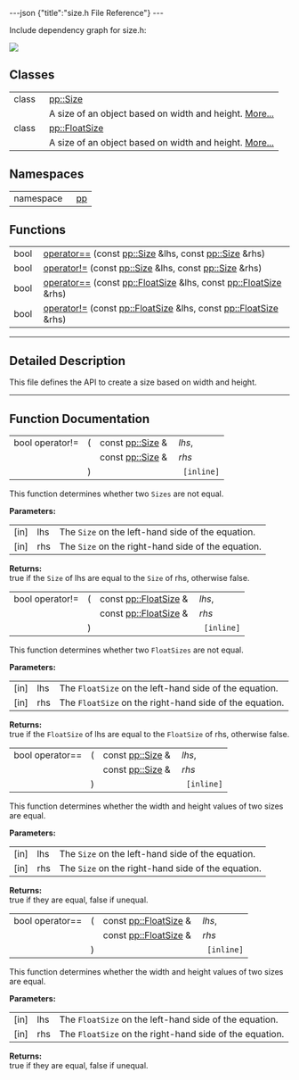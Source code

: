 ---json {"title":"size.h File Reference"} ---

Include dependency graph for size.h:

![](/docs/native-client/pepper_beta/cpp/size_8h__incl.png)

Classes
-------

<table><tbody><tr class="odd"><td style="text-align: right;">class  </td><td><a href="/docs/native-client/pepper_beta/cpp/classpp_1_1_size/" class="el">pp::Size</a></td></tr><tr class="even"><td style="text-align: right;"> </td><td>A size of an object based on width and height. <a href="/docs/native-client/pepper_beta/cpp/classpp_1_1_size#details">More...</a><br />
</td></tr><tr class="odd"><td style="text-align: right;">class  </td><td><a href="/docs/native-client/pepper_beta/cpp/classpp_1_1_float_size/" class="el">pp::FloatSize</a></td></tr><tr class="even"><td style="text-align: right;"> </td><td>A size of an object based on width and height. <a href="/docs/native-client/pepper_beta/cpp/classpp_1_1_float_size#details">More...</a><br />
</td></tr></tbody></table>

Namespaces
----------

<table><tbody><tr class="odd"><td style="text-align: right;">namespace  </td><td><a href="/docs/native-client/pepper_beta/cpp/namespacepp/" class="el">pp</a></td></tr></tbody></table>

Functions
---------

<table><tbody><tr class="odd"><td style="text-align: right;">bool </td><td><a href="/docs/native-client/pepper_beta/cpp/size_8h#ad3d13cbe3886f37d082352f261892564" class="el">operator==</a> (const <a href="/docs/native-client/pepper_beta/cpp/classpp_1_1_size/" class="el">pp::Size</a> &amp;lhs, const <a href="/docs/native-client/pepper_beta/cpp/classpp_1_1_size/" class="el">pp::Size</a> &amp;rhs)</td></tr><tr class="even"><td style="text-align: right;">bool </td><td><a href="/docs/native-client/pepper_beta/cpp/size_8h#a915ab1f503e22dc6662ad56caa1eb7c3" class="el">operator!=</a> (const <a href="/docs/native-client/pepper_beta/cpp/classpp_1_1_size/" class="el">pp::Size</a> &amp;lhs, const <a href="/docs/native-client/pepper_beta/cpp/classpp_1_1_size/" class="el">pp::Size</a> &amp;rhs)</td></tr><tr class="odd"><td style="text-align: right;">bool </td><td><a href="/docs/native-client/pepper_beta/cpp/size_8h#a227bd323e3966f98cc11f640d291b9a6" class="el">operator==</a> (const <a href="/docs/native-client/pepper_beta/cpp/classpp_1_1_float_size/" class="el">pp::FloatSize</a> &amp;lhs, const <a href="/docs/native-client/pepper_beta/cpp/classpp_1_1_float_size/" class="el">pp::FloatSize</a> &amp;rhs)</td></tr><tr class="even"><td style="text-align: right;">bool </td><td><a href="/docs/native-client/pepper_beta/cpp/size_8h#acc55d56de0ab6dd4ca35730cb6672ddd" class="el">operator!=</a> (const <a href="/docs/native-client/pepper_beta/cpp/classpp_1_1_float_size/" class="el">pp::FloatSize</a> &amp;lhs, const <a href="/docs/native-client/pepper_beta/cpp/classpp_1_1_float_size/" class="el">pp::FloatSize</a> &amp;rhs)</td></tr></tbody></table>

------------------------------------------------------------------------

<span id="details" class="anchor" style="margin: 0;"></span>

Detailed Description
--------------------

This file defines the API to create a size based on width and height.

------------------------------------------------------------------------

Function Documentation
----------------------

<span id="a915ab1f503e22dc6662ad56caa1eb7c3" class="anchor" style="margin: 0;"></span>

<table><tbody><tr class="odd"><td>bool operator!=</td><td>(</td><td>const <a href="/docs/native-client/pepper_beta/cpp/classpp_1_1_size/" class="el">pp::Size</a> &amp; </td><td><em>lhs</em>,</td></tr><tr class="even"><td></td><td></td><td>const <a href="/docs/native-client/pepper_beta/cpp/classpp_1_1_size/" class="el">pp::Size</a> &amp; </td><td><em>rhs</em> </td></tr><tr class="odd"><td></td><td>)</td><td></td><td><code> [inline]</code></td></tr></tbody></table>

This function determines whether two `Sizes` are not equal.

**Parameters:**  
<table><tbody><tr class="odd"><td>[in]</td><td>lhs</td><td>The <code>Size</code> on the left-hand side of the equation.</td></tr><tr class="even"><td>[in]</td><td>rhs</td><td>The <code>Size</code> on the right-hand side of the equation.</td></tr></tbody></table>

<!-- -->

**Returns:**  
true if the `Size` of lhs are equal to the `Size` of rhs, otherwise false.

<span id="acc55d56de0ab6dd4ca35730cb6672ddd" class="anchor" style="margin: 0;"></span>

<table><tbody><tr class="odd"><td>bool operator!=</td><td>(</td><td>const <a href="/docs/native-client/pepper_beta/cpp/classpp_1_1_float_size/" class="el">pp::FloatSize</a> &amp; </td><td><em>lhs</em>,</td></tr><tr class="even"><td></td><td></td><td>const <a href="/docs/native-client/pepper_beta/cpp/classpp_1_1_float_size/" class="el">pp::FloatSize</a> &amp; </td><td><em>rhs</em> </td></tr><tr class="odd"><td></td><td>)</td><td></td><td><code> [inline]</code></td></tr></tbody></table>

This function determines whether two `FloatSizes` are not equal.

**Parameters:**  
<table><tbody><tr class="odd"><td>[in]</td><td>lhs</td><td>The <code>FloatSize</code> on the left-hand side of the equation.</td></tr><tr class="even"><td>[in]</td><td>rhs</td><td>The <code>FloatSize</code> on the right-hand side of the equation.</td></tr></tbody></table>

<!-- -->

**Returns:**  
true if the `FloatSize` of lhs are equal to the `FloatSize` of rhs, otherwise false.

<span id="ad3d13cbe3886f37d082352f261892564" class="anchor" style="margin: 0;"></span>

<table><tbody><tr class="odd"><td>bool operator==</td><td>(</td><td>const <a href="/docs/native-client/pepper_beta/cpp/classpp_1_1_size/" class="el">pp::Size</a> &amp; </td><td><em>lhs</em>,</td></tr><tr class="even"><td></td><td></td><td>const <a href="/docs/native-client/pepper_beta/cpp/classpp_1_1_size/" class="el">pp::Size</a> &amp; </td><td><em>rhs</em> </td></tr><tr class="odd"><td></td><td>)</td><td></td><td><code> [inline]</code></td></tr></tbody></table>

This function determines whether the width and height values of two sizes are equal.

**Parameters:**  
<table><tbody><tr class="odd"><td>[in]</td><td>lhs</td><td>The <code>Size</code> on the left-hand side of the equation.</td></tr><tr class="even"><td>[in]</td><td>rhs</td><td>The <code>Size</code> on the right-hand side of the equation.</td></tr></tbody></table>

<!-- -->

**Returns:**  
true if they are equal, false if unequal.

<span id="a227bd323e3966f98cc11f640d291b9a6" class="anchor" style="margin: 0;"></span>

<table><tbody><tr class="odd"><td>bool operator==</td><td>(</td><td>const <a href="/docs/native-client/pepper_beta/cpp/classpp_1_1_float_size/" class="el">pp::FloatSize</a> &amp; </td><td><em>lhs</em>,</td></tr><tr class="even"><td></td><td></td><td>const <a href="/docs/native-client/pepper_beta/cpp/classpp_1_1_float_size/" class="el">pp::FloatSize</a> &amp; </td><td><em>rhs</em> </td></tr><tr class="odd"><td></td><td>)</td><td></td><td><code> [inline]</code></td></tr></tbody></table>

This function determines whether the width and height values of two sizes are equal.

**Parameters:**  
<table><tbody><tr class="odd"><td>[in]</td><td>lhs</td><td>The <code>FloatSize</code> on the left-hand side of the equation.</td></tr><tr class="even"><td>[in]</td><td>rhs</td><td>The <code>FloatSize</code> on the right-hand side of the equation.</td></tr></tbody></table>

<!-- -->

**Returns:**  
true if they are equal, false if unequal.
